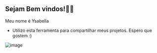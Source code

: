 ## Sejam Bem vindos!🤎🦋

Meu nome é Ysabella

- Utilizo esta ferramenta para compartilhar meus projetos. Espero que gostem :)

![image](https://github.com/user-attachments/assets/c4817c23-7509-4cfe-838e-37ec363a268f)
